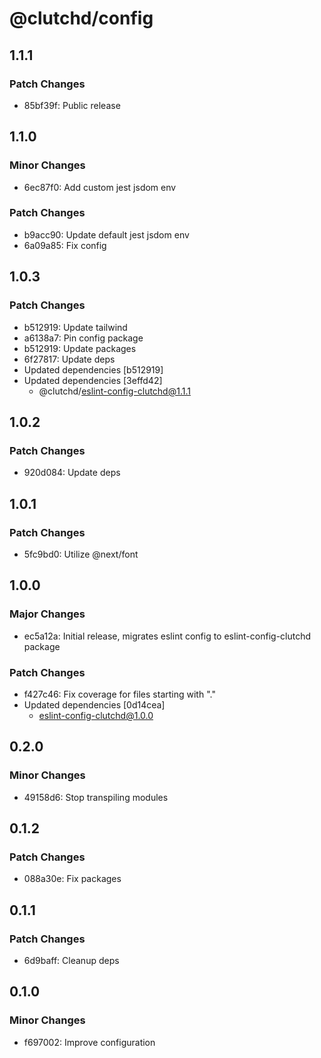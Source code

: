 # @clutchd/config

## 1.1.1

### Patch Changes

- 85bf39f: Public release

## 1.1.0

### Minor Changes

- 6ec87f0: Add custom jest jsdom env

### Patch Changes

- b9acc90: Update default jest jsdom env
- 6a09a85: Fix config

## 1.0.3

### Patch Changes

- b512919: Update tailwind
- a6138a7: Pin config package
- b512919: Update packages
- 6f27817: Update deps
- Updated dependencies [b512919]
- Updated dependencies [3effd42]
  - @clutchd/eslint-config-clutchd@1.1.1

## 1.0.2

### Patch Changes

- 920d084: Update deps

## 1.0.1

### Patch Changes

- 5fc9bd0: Utilize @next/font

## 1.0.0

### Major Changes

- ec5a12a: Initial release, migrates eslint config to eslint-config-clutchd package

### Patch Changes

- f427c46: Fix coverage for files starting with "."
- Updated dependencies [0d14cea]
  - eslint-config-clutchd@1.0.0

## 0.2.0

### Minor Changes

- 49158d6: Stop transpiling modules

## 0.1.2

### Patch Changes

- 088a30e: Fix packages

## 0.1.1

### Patch Changes

- 6d9baff: Cleanup deps

## 0.1.0

### Minor Changes

- f697002: Improve configuration
